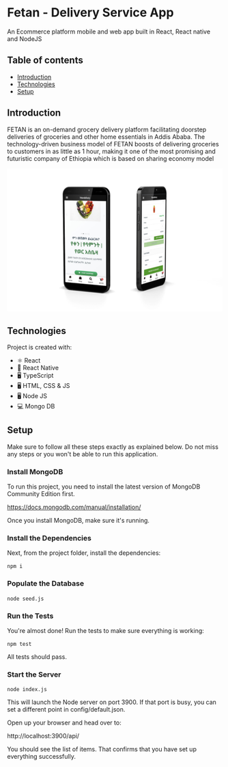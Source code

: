 # Fetan - Delivery Service App 
An Ecommerce platform mobile and web app built in React, React native and NodeJS 

## Table of contents
* [Introduction](#introduction)
* [Technologies](#technologies)
* [Setup](#setup)

## Introduction
FETAN is an on-demand grocery delivery platform facilitating doorstep deliveries of groceries and other home essentials in Addis Ababa. The technology-driven business model of FETAN boosts of delivering groceries to customers in as little as 1 hour, making it one of the most promising and futuristic company of Ethiopia which is based on sharing economy model

<!-- ![Software Developer](https://github.com/abenikeb/fetandelivery/blob/main/fetan_mock_2.png) -->
<img src="https://github.com/abenikeb/fetandelivery/blob/main/fetan_mock_2.png" width="750" />

	
## Technologies
Project is created with:
* ⚛ React
* 📱 React Native
* 🖥 TypeScript 
* 🖥 HTML, CSS & JS
* 🖥 Node JS 
* 💻 Mongo DB

## Setup

Make sure to follow all these steps exactly as explained below. Do not miss any steps or you won't be able to run this application.

### Install MongoDB

To run this project, you need to install the latest version of MongoDB Community Edition first.

https://docs.mongodb.com/manual/installation/

Once you install MongoDB, make sure it's running.

### Install the Dependencies

Next, from the project folder, install the dependencies:

    npm i

### Populate the Database

    node seed.js

### Run the Tests

You're almost done! Run the tests to make sure everything is working:

    npm test

All tests should pass.

### Start the Server

    node index.js

This will launch the Node server on port 3900. If that port is busy, you can set a different point in config/default.json.

Open up your browser and head over to:

http://localhost:3900/api/

You should see the list of items. That confirms that you have set up everything successfully.



